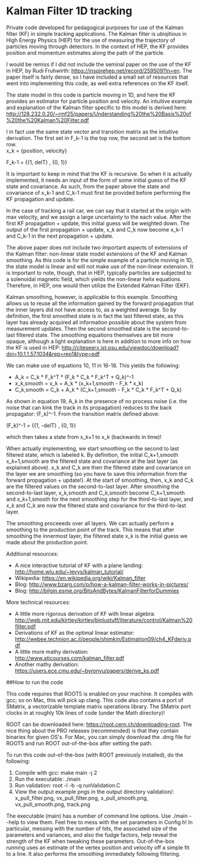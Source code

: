 # Kalman Filter 1D tracking
Private code developed for pedagogical purposes for use of the Kalman filter (KF) in simple tracking applications.  The Kalman filter is ubiqitious in High Energy Physics (HEP) for the use of measuring the trajectory of particles moving through detectors.  In the context of HEP, the KF provides position and momentum estimates along the path of the particle. 

I would be remiss if I did not include the seminal paper on the use of the KF in HEP, by Rudi Fruhwirth: https://inspirehep.net/record/259509?ln=en.  The paper itself is fairly dense, so I have included a small set of resources that went into implementing this code, as well extra references on the KF itself.

The state model in this code is particle moving in 1D, and here the KF provides an estimator for particle position and velocity.
An intuitive example and explanation of the Kalman filter specific to this model is derived here: 
http://128.232.0.20/~rmf25/papers/Understanding%20the%20Basis%20of%20the%20Kalman%20Filter.pdf

I in fact use the same state vector and transition matrix as the intuitive derivation. The first set in F_k-1 is the top row, the second set is the bottom row.  
x_k   =  {position, velocity}

F_k-1 =  {{1, delT} , {0, 1}}

It is important to keep in mind that the KF is recursive.  So when it is actually implemented, it needs an input of the form of some initial guess of the KF state and covariance.  As such, from the paper above the state and covariance of x_k-1 and C_k-1 must first be provided before performing the KF propagation and update.  

In the case of tracking a rail car, we can say that it started at the origin with max velocity, and we assign a large uncertainty to the each value.  After the first KF propagation + update, this initial guess will be weighted down.  The output of the first propagation + update, x_k and C_k now become x_k-1 and C_k-1 in the next propagation + update.  

The above paper does not include two important aspects of extensions of the Kalman filter: non-linear state model extensions of the KF and Kalman smoothing.  As this code is for the simple example of a particle moving in 1D, the state model is linear and will not make use of the non-linear extension.  It is important to note, though, that in HEP, typically particles are subjected to a solenoidal magnetic field, which yields the non-linear helix equations.  Therefore, in HEP, one would then utilize the Extended Kalman Filter (EKF).  

Kalman smoothing, however, is applicable to this example. Smoothing allows us to reuse all the information gained by the forward propagation that the inner layers did not have access to, as a weighted average. So by definition, the first smoothed state is in fact the last filtered state, as this layer has already acquired all information possible about the system from measurement updates. Then the second smoothed state is the second-to-last filtered state.  The smoothing equations themselves are bit more opaque, although a light explanation is here in addition to more info on how the KF is used in HEP:
http://citeseerx.ist.psu.edu/viewdoc/download?doi=10.1.1.57.1034&rep=rep1&type=pdf

We can make use of equations 10, 11 in 16-18. This yields the following:

* A_k = C_k * F_k^T * (F_k * C_k * F_k^T  + Q_k)^-1
* x_k,smooth = x_k + A_k * (x_k+1,smooth - F_k * x_k) 
* C_k,smooth = C_k + A_k * (C_k+1,smooth - F_k * C_k * F_k^T + Q_k)

As shown in equation 19, A_k in the presence of no process noise (i.e. the noise that can kink the track in its propagation) reduces to the back propagator: (F_k)^-1. From the transition matrix defined above:

(F_k)^-1 =  {{1, -delT} , {0, 1}}

which then takes a state from x_k+1 to x_k (backwards in time)!  

When actually implementing, we start smoothing on the second to last filtered state, which is labeled k. By definition, the initial C_k+1,smooth x_k+1,smooth are the filtered state and covariance at the last layer (as explained above).  x_k and C_k are then the filtered state and covariance on the layer we are smoothing (so you have to save this information from the forward propagation + update!).  At the start of smoothing, then, x_k and C_k are the filtered values on the second-to-last layer.  After smoothing the second-to-last layer, x_k,smooth and C_k,smooth become C_k+1,smooth and x_k+1,smooth for the next smoothing step for the third-to-last layer, and x_k and C_k are now the filtered state and covariance for the third-to-last layer. 

The smoothing proceeeds over all layers. We can actually perform a smoothing to the production point of the track. This means that after smoothing the innermost layer, the filtered state x_k is the initial guess we made about the production point. 

Additional resources:
* A nice interactive tutorial of KF with a plane landing: http://home.wlu.edu/~levys/kalman_tutorial/
* Wikipedia: https://en.wikipedia.org/wiki/Kalman_filter
* Blog: http://www.bzarg.com/p/how-a-kalman-filter-works-in-pictures/
* Blog: http://bilgin.esme.org/BitsAndBytes/KalmanFilterforDummies

More technical resources:
* A little more rigorous derivation of KF with linear algebra: http://web.mit.edu/kirtley/kirtley/binlustuff/literature/control/Kalman%20filter.pdf
* Derivations of KF as the optimal linear estimator: http://webee.technion.ac.il/people/shimkin/Estimation09/ch4_KFderiv.pdf
* A little more mathy derivation: http://www.aticourses.com/kalman_filter.pdf
* Another mathy derivation: https://users.ece.cmu.edu/~byronyu/papers/derive_ks.pdf

##How to run the code

This code requires that ROOT5 is enabled on your machine.  It compiles with gcc; so on Mac, this will pick up clang.  This code also contains a port of SMatrix, a vectorizable template matrix operations library.  The SMatrix port clocks in at roughly 10k lines of code (under the Math directory)! 

ROOT can be downloaded here: https://root.cern.ch/downloading-root.
The nice thing about the PRO releases (recommended) is that they contain binaries for given OS's.  For Mac, you can simply download the .dmg file for ROOT5 and run ROOT out-of-the-box after setting the path.

To run this code out-of-the-box (with ROOT previously installed), do the following:

1. Compile with gcc: make main -j 2
2. Run the executable: ./main
3. Run validation: root -l -b -q runValidation.C
4. View the output example pngs in the output directory validation/: x_pull_filter.png, vx_pull_filter.png, x_pull_smooth.png, vx_pull_smooth.png, track.png

The executable (main) has a number of command line options.  Use ./main --help to view them.  Feel free to mess with the set parameters in Config.h!  In particular, messing with the number of hits, the associated size of the parameters and variances, and also the fudge factors, help reveal the strength of the KF when tweaking these parameters.  Out-of-the-box running uses an estimate of the vertex position and velocity off a simple fit to a line.  It also performs the smoothing immediately following filtering.
